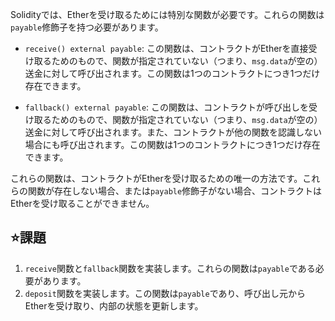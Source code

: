 Solidityでは、Etherを受け取るためには特別な関数が必要です。これらの関数は`payable`修飾子を持つ必要があります。

- `receive() external payable`: この関数は、コントラクトがEtherを直接受け取るためのもので、関数が指定されていない（つまり、`msg.data`が空の）送金に対して呼び出されます。この関数は1つのコントラクトにつき1つだけ存在できます。

- `fallback() external payable`: この関数は、コントラクトが呼び出しを受け取るためのもので、関数が指定されていない（つまり、`msg.data`が空の）送金に対して呼び出されます。また、コントラクトが他の関数を認識しない場合にも呼び出されます。この関数は1つのコントラクトにつき1つだけ存在できます。

これらの関数は、コントラクトがEtherを受け取るための唯一の方法です。これらの関数が存在しない場合、または`payable`修飾子がない場合、コントラクトはEtherを受け取ることができません。

## ⭐️課題
1. `receive`関数と`fallback`関数を実装します。これらの関数は`payable`である必要があります。
2. `deposit`関数を実装します。この関数は`payable`であり、呼び出し元からEtherを受け取り、内部の状態を更新します。
